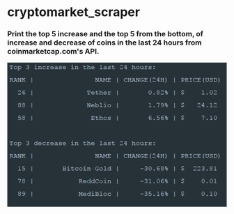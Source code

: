# cryptomarket_scraper

### Print the top 5 increase and the top 5 from the bottom, of increase and decrease of coins in the last 24 hours from coinmarketcap.com's API. 

![Typical output](https://github.com/Mataz/cryptomarket_scraper/blob/master/images/cryptomarket.png)

